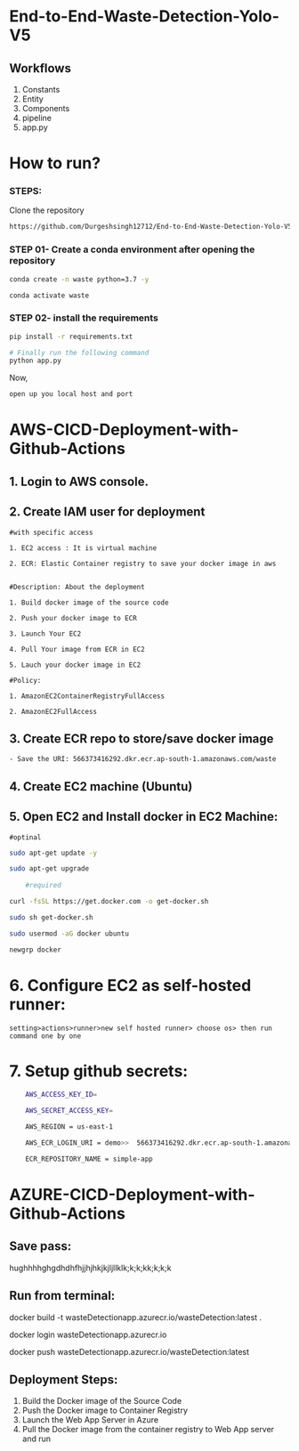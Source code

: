 # End-to-End-Waste-Detection-Yolo-V5

## Workflows

1. Constants
2. Entity
3. Components
4. pipeline
5. app.py


# How to run?
### STEPS:

Clone the repository

```bash
https://github.com/Durgeshsingh12712/End-to-End-Waste-Detection-Yolo-V5
```
### STEP 01- Create a conda environment after opening the repository

```bash
conda create -n waste python=3.7 -y
```

```bash
conda activate waste
```


### STEP 02- install the requirements
```bash
pip install -r requirements.txt
```


```bash
# Finally run the following command
python app.py
```

Now,
```bash
open up you local host and port
```



# AWS-CICD-Deployment-with-Github-Actions

## 1. Login to AWS console.

## 2. Create IAM user for deployment

	#with specific access

	1. EC2 access : It is virtual machine

	2. ECR: Elastic Container registry to save your docker image in aws


	#Description: About the deployment

	1. Build docker image of the source code

	2. Push your docker image to ECR

	3. Launch Your EC2 

	4. Pull Your image from ECR in EC2

	5. Lauch your docker image in EC2

	#Policy:

	1. AmazonEC2ContainerRegistryFullAccess

	2. AmazonEC2FullAccess

	
## 3. Create ECR repo to store/save docker image
    - Save the URI: 566373416292.dkr.ecr.ap-south-1.amazonaws.com/waste

	
## 4. Create EC2 machine (Ubuntu) 

## 5. Open EC2 and Install docker in EC2 Machine:
	
	
	#optinal
```bash
sudo apt-get update -y

sudo apt-get upgrade
	
	#required

curl -fsSL https://get.docker.com -o get-docker.sh

sudo sh get-docker.sh

sudo usermod -aG docker ubuntu

newgrp docker
```
	
# 6. Configure EC2 as self-hosted runner:
    setting>actions>runner>new self hosted runner> choose os> then run command one by one


# 7. Setup github secrets:

```bash
    AWS_ACCESS_KEY_ID=

    AWS_SECRET_ACCESS_KEY=

    AWS_REGION = us-east-1

    AWS_ECR_LOGIN_URI = demo>>  566373416292.dkr.ecr.ap-south-1.amazonaws.com

    ECR_REPOSITORY_NAME = simple-app

```


# AZURE-CICD-Deployment-with-Github-Actions

## Save pass:

hughhhhghgdhdhfhjjhjhkjkjljllklk;k;k;kk;k;k;k


## Run from terminal:

docker build -t wasteDetectionapp.azurecr.io/wasteDetection:latest .

docker login wasteDetectionapp.azurecr.io

docker push wasteDetectionapp.azurecr.io/wasteDetection:latest


## Deployment Steps:

1. Build the Docker image of the Source Code
2. Push the Docker image to Container Registry
3. Launch the Web App Server in Azure 
4. Pull the Docker image from the container registry to Web App server and run